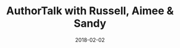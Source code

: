 ---
title: "AuthorTalk with Russell, Aimee & Sandy"
date: 2018-02-02
video_link: "https://www.youtube.com/watch?v=ELPrLbDqHdg"
video_platform: "youtube"
description: "Discussing a successful Amazon marketing campaign for Brian Bearden."
featured_image: 
videotags: ["amazon", "interview"]
seo:
    meta_title:
    meta_description:
    social_image:
---